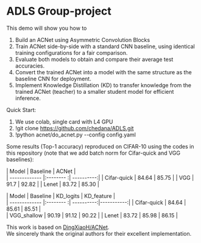 # ADLS Group-project

This demo will show you how to
1. Build an ACNet using Asymmetric Convolution Blocks
2. Train ACNet side-by-side with a standard CNN baseline, using identical training configurations for a fair comparison.
3. Evaluate both models to obtain and compare their average test accuracies.
4. Convert the trained ACNet into a model with the same structure as the baseline CNN for deployment.
5. Implement Knowledge Distillation (KD) to transfer knowledge from the trained ACNet (teacher) to a smaller student model for efficient inference.

Quick Start:
1. We use colab, single card with L4 GPU 
2. !git clone https://github.com/chedana/ADLS.git
3. !python acnet/do_acnet.py --config config.yaml

Some results (Top-1 accuracy) reproduced on CIFAR-10 using the codes in this repository (note that we add batch norm for Cifar-quick and VGG baselines):

| Model         | Baseline  |    ACNet   |  
| ------------- |:-------- :| ----------:|
| Cifar-quick   | 84.64 	|  	 85.75   |
| VGG           | 91.7      |    92.82   |
| Lenet 	    | 83.72     |    85.30   |


| Model         | Baseline  |  KD_logits | KD_feature |  
| ------------- |:-------- :| ----------:|-----------:|
| Cifar-quick   | 84.64 	|   85.61    |   85.51    |    
| VGG_shallow   | 90.19     |   91.12    |   90.22    |
| Lenet 	    | 83.72     |   85.98    |   86.15    |


This work is based on [DingXiaoH/ACNet](https://github.com/DingXiaoH/ACNet).  
We sincerely thank the original authors for their excellent implementation.
